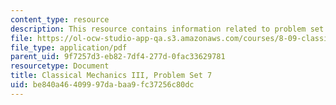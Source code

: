```yaml
---
content_type: resource
description: This resource contains information related to problem set 7.
file: https://ol-ocw-studio-app-qa.s3.amazonaws.com/courses/8-09-classical-mechanics-iii-fall-2014/be840a46409997dabaa9fc37256c80dc_MIT8_09F14_pset7.pdf
file_type: application/pdf
parent_uid: 9f7257d3-eb82-7df4-277d-0fac33629781
resourcetype: Document
title: Classical Mechanics III, Problem Set 7
uid: be840a46-4099-97da-baa9-fc37256c80dc
---
```

